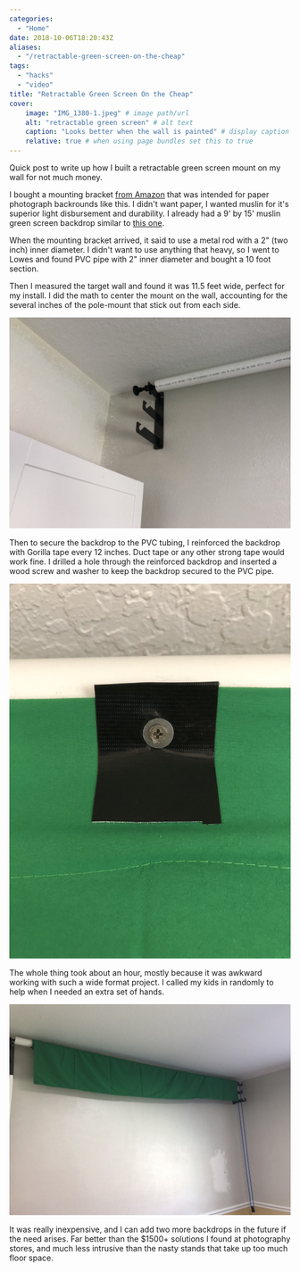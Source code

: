 ```yaml
---
categories: 
  - "Home"
date: 2018-10-06T18:20:43Z
aliases: 
  - "/retractable-green-screen-on-the-cheap"
tags: 
  - "hacks"
  - "video"
title: "Retractable Green Screen On the Cheap"
cover:
    image: "IMG_1380-1.jpeg" # image path/url
    alt: "retractable green screen" # alt text
    caption: "Looks better when the wall is painted" # display caption under cover
    relative: true # when using page bundles set this to true
---
```


Quick post to write up how I built a retractable green screen mount on my wall for not much money.

<!--more-->

I bought a mounting bracket [from Amazon](https://www.amazon.com/gp/product/B002P32990/ref=oh_aui_detailpage_o02_s01?ie=UTF8&psc=1) that was intended for paper photograph backrounds like this.  I didn't want paper, I wanted muslin for it's superior light disbursement and durability.  I already had a 9' by 15' muslin green screen backdrop similar to [this one](https://www.amazon.com/gp/product/B017WNJS3M/ref=oh_aui_detailpage_o02_s00?ie=UTF8&psc=1).

When the mounting bracket arrived, it said to use a metal rod with a 2" (two inch) inner diameter.  I didn't want to use anything that heavy, so I went to Lowes and found PVC pipe with 2" inner diameter and bought a 10 foot section.

Then I measured the target wall and found it was 11.5 feet wide, perfect for my install.  I did the math to center the mount on the wall, accounting for the several inches of the pole-mount that stick out from each side.

![Triple Bracket Mounted On The Wall](IMG_1378.jpeg)

Then to secure the backdrop to the PVC tubing, I reinforced the backdrop with Gorilla tape every 12 inches.  Duct tape or any other strong tape would work fine.  I drilled a hole through the reinforced backdrop and inserted a wood screw and washer to keep the backdrop secured to the PVC pipe.

![Reinforced Fabric with Gorilla Tape](IMG_1381.jpg)

The whole thing took about an hour, mostly because it was awkward working with such a wide format project.  I called my kids in randomly to help when I needed an extra set of hands.

![Final Assembly](IMG_1380.jpeg)

It was really inexpensive, and I can add two more backdrops in the future if the need arises.  Far better than the $1500+ solutions I found at photography stores, and much less intrusive than the nasty stands that take up too much floor space.

